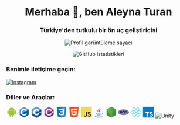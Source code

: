 <h1 align="center">Merhaba 👋, ben Aleyna Turan</h1>
<h3 align="center">Türkiye'den tutkulu bir ön uç geliştiricisi</h3>

<!-- Profil Görüntüleme Sayaçı -->
<p align="center">
  <img
    src="https://komarev.com/ghpvc/?username=aleyna-tturan&label=Profile%20views&color=0e75b6&style=flat"
    alt="Profil görüntüleme sayacı"
  />
</p>

<!-- GitHub İstatistikleri -->
<p align="center">
  <img
    src="https://github-readme-stats.vercel.app/api?username=aleyna-tturan&show_icons=true&locale=tr"
    alt="GitHub istatistikleri"
  />
</p>

<!-- İletişim -->
<h3 align="left">Benimle iletişime geçin:</h3>
<p align="left">
  <a href="https://instagram.com/turanmisslina" target="_blank">
    <img
      src="https://raw.githubusercontent.com/rahuldkjain/github-profile-readme-generator/master/src/images/icons/Social/instagram.svg"
      alt="Instagram"
      width="30"
      height="30"
    />
  </a>
</p>

<!-- Diller ve Araçlar -->
<h3 align="left">Diller ve Araçlar:</h3>
<p align="left">
  <img
    src="https://raw.githubusercontent.com/devicons/devicon/master/icons/android/android-original.svg"
    alt="Android"
    width="30"
    height="30"
  />
  <img
    src="https://raw.githubusercontent.com/devicons/devicon/master/icons/c/c-original.svg"
    alt="C"
    width="30"
    height="30"
  />
  <img
    src="https://raw.githubusercontent.com/devicons/devicon/master/icons/cplusplus/cplusplus-original.svg"
    alt="C++"
    width="30"
    height="30"
  />
  <img
    src="https://raw.githubusercontent.com/devicons/devicon/master/icons/csharp/csharp-original.svg"
    alt="C#"
    width="30"
    height="30"
  />
  <img
    src="https://raw.githubusercontent.com/devicons/devicon/master/icons/css3/css3-original.svg"
    alt="CSS3"
    width="30"
    height="30"
  />
  <img
    src="https://raw.githubusercontent.com/devicons/devicon/master/icons/html5/html5-original.svg"
    alt="HTML5"
    width="30"
    height="30"
  />
  <img
    src="https://raw.githubusercontent.com/devicons/devicon/master/icons/javascript/javascript-original.svg"
    alt="JavaScript"
    width="30"
    height="30"
  />
  <img
    src="https://raw.githubusercontent.com/devicons/devicon/master/icons/java/java-original.svg"
    alt="Java"
    width="30"
    height="30"
  />
  <img
    src="https://raw.githubusercontent.com/devicons/devicon/master/icons/nodejs/nodejs-original.svg"
    alt="Node.js"
    width="30"
    height="30"
  />
  <img
    src="https://raw.githubusercontent.com/devicons/devicon/master/icons/php/php-original.svg"
    alt="PHP"
    width="30"
    height="30"
  />
  <img
    src="https://raw.githubusercontent.com/devicons/devicon/master/icons/react/react-original.svg"
    alt="React"
    width="30"
    height="30"
  />
  <img
    src="https://raw.githubusercontent.com/devicons/devicon/master/icons/typescript/typescript-original.svg"
    alt="TypeScript"
    width="30"
    height="30"
  />
  <img
    src="https://www.vectorlogo.zone/logos/unity3d/unity3d-icon.svg"
    alt="Unity"
    width="30"
    height="30"
  />
  <img
    src="https://raw.githubusercontent.com/kenangundogan/fontisto/036b7eca71aab1bef8e6
